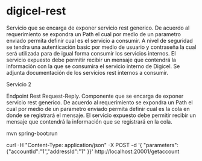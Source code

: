 # digicel-rest

Servicio que se encarga de exponer servicio rest generico. De acuerdo al requerimiento se expondra un Path el cual por medio de un parametro enviado permita definir cual es el servicio a consumir. A nivel de seguridad se tendra una autenticación basic por medio de usuario y contraseña la cual será utilizada para de igual forma consumir los servicios internos. El servicio expuesto debe permitir recibir un mensaje que contendrá la información con la que se consumira el servicio interno de Digicel. Se adjunta documentación de los servicios rest internos a consumir.



Servicio 2

Endpoint Rest Request-Reply. Componente que se encarga de exponer servicio rest generico. De acuerdo al requerimiento se expondra un Path el cual por medio de un parametro enviado permita definir cual es la cola en donde se registrará el mensaje. El servicio expuesto debe permitir recibir un mensaje que contendrá la información que se registrará en la cola.




 mvn spring-boot:run

 
 
curl -H "Content-Type: application/json" -X POST -d '{ "parameters":{"accountId":"1","addressId":"1"  }}' http://localhost:20001/getaccount
